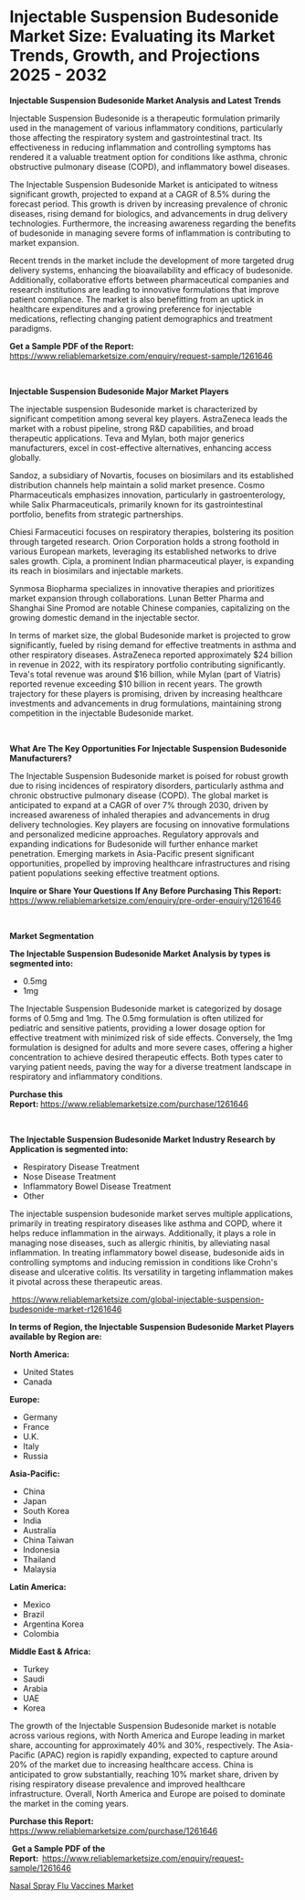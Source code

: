 <p><h1>Injectable Suspension Budesonide Market Size: Evaluating its Market Trends, Growth, and Projections 2025 - 2032</h1></p><p><strong>Injectable Suspension Budesonide Market Analysis and Latest Trends</strong></p>
<p><p>Injectable Suspension Budesonide is a therapeutic formulation primarily used in the management of various inflammatory conditions, particularly those affecting the respiratory system and gastrointestinal tract. Its effectiveness in reducing inflammation and controlling symptoms has rendered it a valuable treatment option for conditions like asthma, chronic obstructive pulmonary disease (COPD), and inflammatory bowel diseases.</p><p>The Injectable Suspension Budesonide Market is anticipated to witness significant growth, projected to expand at a CAGR of 8.5% during the forecast period. This growth is driven by increasing prevalence of chronic diseases, rising demand for biologics, and advancements in drug delivery technologies. Furthermore, the increasing awareness regarding the benefits of budesonide in managing severe forms of inflammation is contributing to market expansion.</p><p>Recent trends in the market include the development of more targeted drug delivery systems, enhancing the bioavailability and efficacy of budesonide. Additionally, collaborative efforts between pharmaceutical companies and research institutions are leading to innovative formulations that improve patient compliance. The market is also benefitting from an uptick in healthcare expenditures and a growing preference for injectable medications, reflecting changing patient demographics and treatment paradigms.</p></p>
<p><strong>Get a Sample PDF of the Report:&nbsp;</strong> <a href="https://www.reliablemarketsize.com/enquiry/request-sample/1261646?utm_campaign=2300&utm_medium=2&utm_source=Github&utm_content=ia&utm_term=09032025&utm_id=injectable-suspension-budesonide">https://www.reliablemarketsize.com/enquiry/request-sample/1261646</a></p>
<p>&nbsp;</p>
<p><strong>Injectable Suspension Budesonide Major Market Players</strong></p>
<p><p>The injectable suspension Budesonide market is characterized by significant competition among several key players. AstraZeneca leads the market with a robust pipeline, strong R&D capabilities, and broad therapeutic applications. Teva and Mylan, both major generics manufacturers, excel in cost-effective alternatives, enhancing access globally.</p><p>Sandoz, a subsidiary of Novartis, focuses on biosimilars and its established distribution channels help maintain a solid market presence. Cosmo Pharmaceuticals emphasizes innovation, particularly in gastroenterology, while Salix Pharmaceuticals, primarily known for its gastrointestinal portfolio, benefits from strategic partnerships.</p><p>Chiesi Farmaceutici focuses on respiratory therapies, bolstering its position through targeted research. Orion Corporation holds a strong foothold in various European markets, leveraging its established networks to drive sales growth. Cipla, a prominent Indian pharmaceutical player, is expanding its reach in biosimilars and injectable markets.</p><p>Synmosa Biopharma specializes in innovative therapies and prioritizes market expansion through collaborations. Lunan Better Pharma and Shanghai Sine Promod are notable Chinese companies, capitalizing on the growing domestic demand in the injectable sector.</p><p>In terms of market size, the global Budesonide market is projected to grow significantly, fueled by rising demand for effective treatments in asthma and other respiratory diseases. AstraZeneca reported approximately $24 billion in revenue in 2022, with its respiratory portfolio contributing significantly. Teva's total revenue was around $16 billion, while Mylan (part of Viatris) reported revenue exceeding $10 billion in recent years. The growth trajectory for these players is promising, driven by increasing healthcare investments and advancements in drug formulations, maintaining strong competition in the injectable Budesonide market.</p></p>
<p>&nbsp;</p>
<p><strong>What Are The Key Opportunities For Injectable Suspension Budesonide Manufacturers?</strong></p>
<p><p>The Injectable Suspension Budesonide market is poised for robust growth due to rising incidences of respiratory disorders, particularly asthma and chronic obstructive pulmonary disease (COPD). The global market is anticipated to expand at a CAGR of over 7% through 2030, driven by increased awareness of inhaled therapies and advancements in drug delivery technologies. Key players are focusing on innovative formulations and personalized medicine approaches. Regulatory approvals and expanding indications for Budesonide will further enhance market penetration. Emerging markets in Asia-Pacific present significant opportunities, propelled by improving healthcare infrastructures and rising patient populations seeking effective treatment options.</p></p>
<p><strong>Inquire or Share Your Questions If Any Before Purchasing This Report:</strong> <a href="https://www.reliablemarketsize.com/enquiry/pre-order-enquiry/1261646?utm_campaign=2300&utm_medium=2&utm_source=Github&utm_content=ia&utm_term=09032025&utm_id=injectable-suspension-budesonide">https://www.reliablemarketsize.com/enquiry/pre-order-enquiry/1261646</a></p>
<p>&nbsp;</p>
<p><strong>Market Segmentation</strong></p>
<p><strong>The Injectable Suspension Budesonide Market Analysis by types is segmented into:</strong></p>
<p><ul><li>0.5mg</li><li>1mg</li></ul></p>
<p><p>The Injectable Suspension Budesonide market is categorized by dosage forms of 0.5mg and 1mg. The 0.5mg formulation is often utilized for pediatric and sensitive patients, providing a lower dosage option for effective treatment with minimized risk of side effects. Conversely, the 1mg formulation is designed for adults and more severe cases, offering a higher concentration to achieve desired therapeutic effects. Both types cater to varying patient needs, paving the way for a diverse treatment landscape in respiratory and inflammatory conditions.</p></p>
<p><strong>Purchase this Report:&nbsp;</strong><a href="https://www.reliablemarketsize.com/purchase/1261646?utm_campaign=2300&utm_medium=2&utm_source=Github&utm_content=ia&utm_term=09032025&utm_id=injectable-suspension-budesonide">https://www.reliablemarketsize.com/purchase/1261646</a></p>
<p>&nbsp;</p>
<p><strong>The Injectable Suspension Budesonide Market Industry Research by Application is segmented into:</strong></p>
<p><ul><li>Respiratory Disease Treatment</li><li>Nose Disease Treatment</li><li>Inflammatory Bowel Disease Treatment</li><li>Other</li></ul></p>
<p><p>The injectable suspension budesonide market serves multiple applications, primarily in treating respiratory diseases like asthma and COPD, where it helps reduce inflammation in the airways. Additionally, it plays a role in managing nose diseases, such as allergic rhinitis, by alleviating nasal inflammation. In treating inflammatory bowel disease, budesonide aids in controlling symptoms and inducing remission in conditions like Crohn's disease and ulcerative colitis. Its versatility in targeting inflammation makes it pivotal across these therapeutic areas.</p></p>
<p><a href="https://www.reliablemarketsize.com/global-injectable-suspension-budesonide-market-r1261646?utm_campaign=2300&utm_medium=2&utm_source=Github&utm_content=ia&utm_term=09032025&utm_id=injectable-suspension-budesonide">&nbsp;https://www.reliablemarketsize.com/global-injectable-suspension-budesonide-market-r1261646</a></p>
<p><strong>In terms of Region, the Injectable Suspension Budesonide Market Players available by Region are:</strong></p>
<p>
    <p> <strong> North America: </strong>
        <ul>
            <li>United States</li>
            <li>Canada</li>
        </ul>
        </p> 
    <p> <strong> Europe: </strong>
        <ul>
            <li>Germany</li>
            <li>France</li>
            <li>U.K.</li>
            <li>Italy</li>
            <li>Russia</li>
        </ul>
        </p> 
    <p> <strong> Asia-Pacific: </strong>
        <ul>
            <li>China</li>
            <li>Japan</li>
            <li>South Korea</li>
            <li>India</li>
            <li>Australia</li>
            <li>China Taiwan</li>
            <li>Indonesia</li>
            <li>Thailand</li>
            <li>Malaysia</li>
        </ul>
        </p> 
    <p> <strong> Latin America: </strong>
        <ul>
            <li>Mexico</li>
            <li>Brazil</li>
            <li>Argentina Korea</li>
            <li>Colombia</li>
        </ul>
        </p> 
    <p> <strong> Middle East & Africa: </strong>
        <ul>
            <li>Turkey</li>
            <li>Saudi</li>
            <li>Arabia</li>
            <li>UAE</li>
            <li>Korea</li>
        </ul>
    </p>
    </p>
<p><p>The growth of the Injectable Suspension Budesonide market is notable across various regions, with North America and Europe leading in market share, accounting for approximately 40% and 30%, respectively. The Asia-Pacific (APAC) region is rapidly expanding, expected to capture around 20% of the market due to increasing healthcare access. China is anticipated to grow substantially, reaching 10% market share, driven by rising respiratory disease prevalence and improved healthcare infrastructure. Overall, North America and Europe are poised to dominate the market in the coming years.</p></p>
<p><strong>Purchase this Report: </strong><a href="https://www.reliablemarketsize.com/purchase/1261646?utm_campaign=2300&utm_medium=2&utm_source=Github&utm_content=ia&utm_term=09032025&utm_id=injectable-suspension-budesonide">https://www.reliablemarketsize.com/purchase/1261646</a></p>
<p>&nbsp;<strong>Get a Sample PDF of the Report:&nbsp;&nbsp;</strong><a href="https://www.reliablemarketsize.com/enquiry/request-sample/1261646?utm_campaign=2300&utm_medium=2&utm_source=Github&utm_content=ia&utm_term=09032025&utm_id=injectable-suspension-budesonide">https://www.reliablemarketsize.com/enquiry/request-sample/1261646</a></p>
<p><strong></strong></p>
<p><p><a href="https://github.com/abbislposival/Market-Research-Report-List-1/blob/main/nasal-spray-flu-vaccines-market.md?utm_campaign=2300&utm_medium=2&utm_source=Github&utm_content=ia&utm_term=09032025&utm_id=injectable-suspension-budesonide">Nasal Spray Flu Vaccines Market</a></p></p>